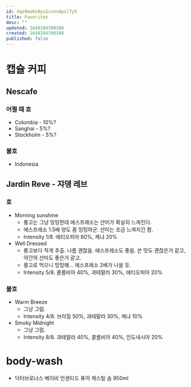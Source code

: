 ```yaml
---
id: 4qo9ma0z0yu1czns6pxl7y5
title: Favorites
desc: ""
updated: 1648204390388
created: 1648204390388
published: false
---
```


# 캡슐 커피

## Nescafe

### 어쩔 때 호

- Colombia - 10%?
- Sanghai - 5%?
- Stockholm - 5%?

### 불호

- Indonesia

## Jardin Reve - 쟈뎅 레브

### 호

- Morning sunshine
  - 룽고는 그냥 밍밍한데 에스프레소는 산미가 확실히 느껴진다.
  - 에스프레소 1.5배 양도 좀 밍밍하군. 산미는 조금 느껴지긴 함.
  - Intensity 1/8. 에티오피아 80%, 케냐 20%
- Well Dressed
  - 룽고보다 적게 추출. 나름 괜찮음. 에스프레소도 좋음. 쓴 맛도 괜찮은거 같고, 약간의 산미도 좋은거 같고.
  - 룽고로 먹으니 밍밍해... 에스프레소 2배가 나을 듯.
  - Intensity 5/8. 콜롬비아 40%, 과테말라 30%, 에티오피아 20%

### 불호

- Warm Breeze
  - 그냥 그럼.
  - Intensity 4/8. 브라질 50%, 과테말라 30%, 케냐 10%
- Smoky Midnight
  - 그냥 그럼.
  - Intensity 8/8. 과테말라 40%, 콜롬비아 40%, 인도네시아 20%

# body-wash

- 닥터브로너스 베이비 언센티드 퓨어 캐스틸 솝 950ml
